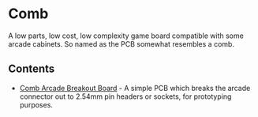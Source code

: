 # Comb

A low parts, low cost, low complexity game board compatible with some arcade cabinets.  So named as the PCB somewhat resembles a comb.

## Contents

- [Comb Arcade Breakout Board](./src/comb-arcade-breakout-board/readme.md) - A simple PCB which breaks the arcade connector out to 2.54mm pin headers or sockets, for prototyping purposes.
